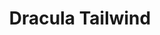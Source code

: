---
title: Dracula Tailwind
lang: en
description: TailwindCSS plugin to use Dracula color scheme in your tailwind project.
icon: VampireHover
tech: [
    {
        icon: 'fa-brands:js-square',
        color: 'lincoln',
        name: 'JavaScript'
    },
]
size: 'lg:col-span-2'
order: 3
---